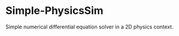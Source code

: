 Simple-PhysicsSim
=================

Simple numerical differential equation solver in a 2D physics context.
